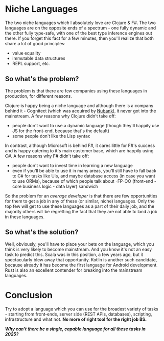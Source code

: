 # Niche Languages

The two niche languages which I absolutely love are Clojure & F#. The two languages are on the opposite ends of a spectrum - one fully dynamic and the other fully type-safe, with one of the best type inference engines out there. If you forget this fact for a few minutes, then you'll realize that both share a lot of good principles:

- value equality
- immutable data structures
- REPL support, etc.

## So what's the problem?

The problem is that there are few companies using these languages in production, for different reasons.

Clojure is happy being a niche language and although there is a company behind it - Cognitect (which was acquired by [Nubank](https://en.wikipedia.org/wiki/Nubank)), it never got into the mainstream. A few reasons why Clojure didn't take off:

- people don't want to use a dynamic language (though they'll happily use JS for the front-end, because that's the default)
- some people don't like the Lisp syntax

In contrast, although Microsoft is behind F#, it cares little for F#'s success and is happy catering to it's main customer base, which are happily using C#. A few reasons why F# didn't take off:

- people don't want to invest time in learning a new language
- even if you'll be able to use it in many areas, you'll still have to fall back to C# for tasks like UIs, and maybe database access (in case you want to use ORMs), because of which people talk about -FP-OO (front-end - core business logic - data layer) sandwich

So the problem for an *average developer* is that there are few opportunities for them to get a job in any of these (or similar, niche) languages. Only the top few will get to use these languages as a part of their daily job, and the majority others will be regretting the fact that they are not able to land a job in these languages.

## So what's the solution?

Well, obviously, you'll have to place your bets on the language, which you think is very likely to become mainstream. And you know it's not an easy task to predict this. Scala was in this position, a few years ago, but it spectacularly blew away that opportunity. Kotlin is another such candidate, because already it has become the first language for Android development. Rust is also an excellent contender for breaking into the mainstream languages.

# Conclusion

Try to adopt a language which you can use for the broadest variety of tasks - starting from front-ends, server side (REST APIs, databases), scripting, infrastructure and what not. **No more of right tool for the right job BS.**

***Why can't there be a single, capable language for all these tasks in 2025?***

